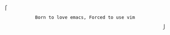 ##
<p align="left"><samp>⎧</samp></p>
<p align="center"><samp>Born to love emacs, Forced to use vim</samp></p>
<p align="right"><samp>⎭</samp></p>

##


